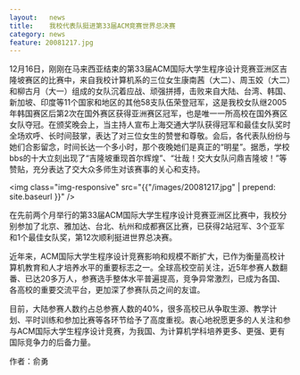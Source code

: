 ```yaml
---
layout:   news
title:    我校代表队挺进第33届ACM竞赛世界总决赛
category: news
feature: 20081217.jpg
---
```


12月16日，刚刚在马来西亚结束的第33届ACM国际大学生程序设计竞赛亚洲区吉隆坡赛区的比赛中，来自我校计算机系的三位女生康南茜（大二）、周玉姣（大二）和柳古月（大一）组成的女队沉着应战、顽强拼搏，击败来自大陆、台湾、韩国、新加坡、印度等11个国家和地区的其他58支队伍荣登冠军，这是我校女队继2005年韩国赛区后第2次在国外赛区获得亚洲赛区冠军，也是唯一一所高校在国外赛区女队夺冠。在颁奖晚会上，当主持人宣布上海交通大学队获得冠军和最佳女队奖时全场欢呼、长时间鼓掌，表达了对三位女生的赞誉和尊敬。会后，各代表队纷纷与她们合影留念，时间长达一个多小时，那个夜晚她们是真正的“明星”。据悉，学校bbs的十大立刻出现了“吉隆坡重现首尔辉煌”、“壮哉！交大女队问鼎吉隆坡！”等赞贴，充分表达了交大众多师生对该赛事的关心和支持。

<img class="img-responsive" src="{{"/images/20081217.jpg" | prepend: site.baseurl }}" />

在先前两个月举行的第33届ACM国际大学生程序设计竞赛亚洲区比赛中，我校分别参加了北京、雅加达、台北、杭州和成都赛区比赛，已获得2站冠军、3个亚军和1个最佳女队奖，第12次顺利挺进世界总决赛。

近年来，ACM国际大学生程序设计竞赛影响和规模不断扩大，已作为衡量高校计算机教育和人才培养水平的重要标志之一。全球高校空前关注，近5年参赛人数翻番、已达20多万人，参赛选手整体水平普遍提高，竞争异常激烈，已成为各国、各高校的重要交流平台，更加深了参赛队员之间的友谊。

目前，大陆参赛人数约占总参赛人数的40%，很多高校已从争取生源、教学计划、平时训练和参加比赛等各环节给予了高度重视。衷心地祝愿更多的人关注和参与ACM国际大学生程序设计竞赛，为我国、为计算机学科培养更多、更强、更有国际竞争力的后备力量。

<p class="author">作者：俞勇</p>


